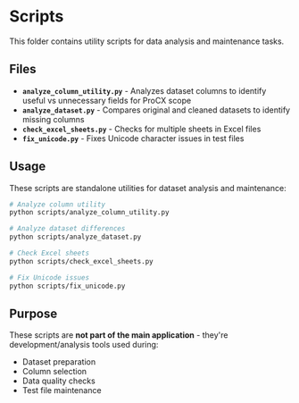 # Scripts

This folder contains utility scripts for data analysis and maintenance tasks.

## Files

- **`analyze_column_utility.py`** - Analyzes dataset columns to identify useful vs unnecessary fields for ProCX scope
- **`analyze_dataset.py`** - Compares original and cleaned datasets to identify missing columns
- **`check_excel_sheets.py`** - Checks for multiple sheets in Excel files
- **`fix_unicode.py`** - Fixes Unicode character issues in test files

## Usage

These scripts are standalone utilities for dataset analysis and maintenance:

```bash
# Analyze column utility
python scripts/analyze_column_utility.py

# Analyze dataset differences
python scripts/analyze_dataset.py

# Check Excel sheets
python scripts/check_excel_sheets.py

# Fix Unicode issues
python scripts/fix_unicode.py
```

## Purpose

These scripts are **not part of the main application** - they're development/analysis tools used during:
- Dataset preparation
- Column selection
- Data quality checks
- Test file maintenance

